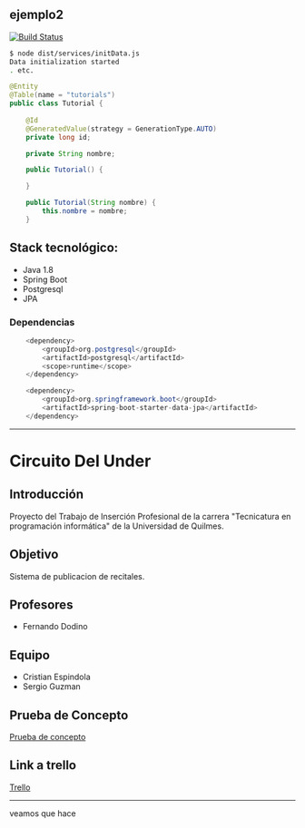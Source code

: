 ## ejemplo2

[![Build Status](https://travis-ci.com/cristianespindola/ejemplo2.svg?token=pvcCwavFgRZm7A2hj7rp&branch=master)](https://github.com/cristianespindola/ejemplo2)

```bash
$ node dist/services/initData.js
Data initialization started
. etc.
```

````java
@Entity
@Table(name = "tutorials")
public class Tutorial {
	
	@Id
	@GeneratedValue(strategy = GenerationType.AUTO)
	private long id;

	private String nombre;

	public Tutorial() {

	}

	public Tutorial(String nombre) {
		this.nombre = nombre;
	}
````


## Stack tecnológico:
+ Java 1.8
+ Spring Boot
+ Postgresql
+ JPA

### Dependencias

````java		
	<dependency>
   		<groupId>org.postgresql</groupId>
   		<artifactId>postgresql</artifactId>
   		<scope>runtime</scope>
	</dependency>

	<dependency>
		<groupId>org.springframework.boot</groupId>
		<artifactId>spring-boot-starter-data-jpa</artifactId>
	</dependency>
````

------------------------------------------------------------------------------------------

# Circuito Del Under 

## Introducción

Proyecto del Trabajo de Inserción Profesional de la carrera "Tecnicatura en programación informática" de la Universidad de Quilmes.

## Objetivo

Sistema de publicacion de recitales.

## Profesores

* Fernando Dodino

## Equipo

+ Cristian Espindola
+ Sergio Guzman

## Prueba de Concepto
[Prueba de concepto](https://github.com/cristianespindola/ejemplo2/tree/master/pruebaDeConcepto)

## Link a trello
[Trello](https://trello.com/b/RjDFfjbw/circuito-del-under)

-----------------------------------------------------------------

veamos que hace
